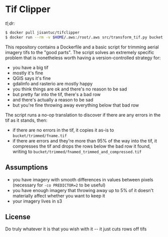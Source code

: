 Tif Clipper
===========

_tl;dr_:

```bash
$ docker pull jisantuc/tifclipper
$ docker run --rm -v $HOME/.aws:/root/.aws src/transform_tif.py bucket key
```

This repository contains a Dockerfile and a basic script for trimming aerial
imagery tifs to the "good parts". The script solves an extremely specific problem
that is nonetheless worth having a version-controlled strategy for:

- you have a big tif
- mostly it's fine
- QGIS says it's fine
- gdalinfo and rasterio are mostly happy
- you think things are ok and there's no reason to be sad
- but pretty far into the tif, there's a bad row
- and there's actually a reason to be sad
- but you're fine throwing away everything below that bad row

The script runs a no-op translation to discover if there are any errors in the tif
as it stands, then:

- if there are no errors in the tif, it copies it as-is to `bucket/trimmed/fname.tif`
- if there are errors and they're more than 95% of the way into the tif, it compresses
  the tif and drops the rows below the bad row it found, writing to
  `bucket/trimmed/fnamed_trimmed_and_compressed.tif`

Assumptions
-----------

- you have imagery with smooth differences in values between pixels (necessary for
  `-co PREDICTOR=2` to be useful)
- you have enough imagery that throwing away up to 5% of it doesn't materially affect
  whether you want to keep it
- your imagery lives in s3

License
-------

Do truly whatever it is that you wish with it -- it just cuts rows off tifs
